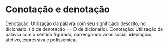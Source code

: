 # Conotação e denotação

Denotação: Utilização da palavra com seu significado descrito, no dicionário. ( d de denotação == D de dicionario).
Conotação: Utilização da palavra com o sentido figurado, carrengando valor social, ideologico, afetivo, expressiva e polissemica. 
